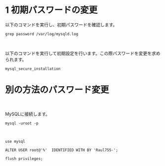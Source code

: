 # 1 初期パスワードの変更

以下のコマンドを実行し、初期パスワードを確認します。

```
grep password /var/log/mysqld.log
```

<br>

以下のコマンドを実行して初期設定を行います。この際パスワードを変更を求められます。

```
mysql_secure_installation
```

# 別の方法のパスワード変更

<br>

MySQLに接続します。

```
mysql -uroot -p
```

<br>


```
use mysql
```


```
ALTER USER root@'%'  IDENTIFIED WITH BY 'Raul755-';
```

```
flush privileges;
```



